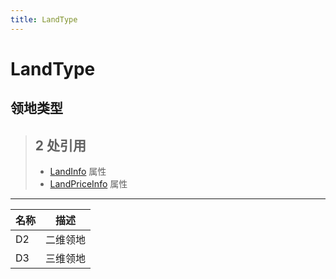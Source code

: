 ```yaml
---
title: LandType
---
```


# LandType
## 领地类型
> ## 2 处引用
> - [LandInfo](../types/LandInfo.md#LandType) 属性
> - [LandPriceInfo](../types/LandPriceInfo.md#LandType) 属性
---
| 名称 | 描述 |
| ---- | ---- |
| D2 | 二维领地 |
| D3 | 三维领地 |
